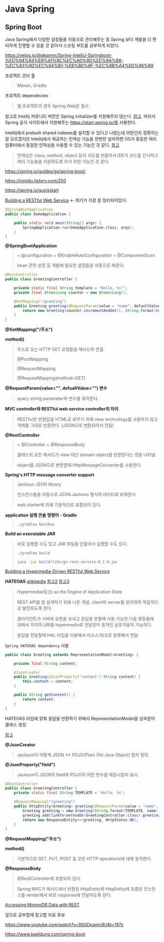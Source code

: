 # Java Spring

## Spring Boot

Java Spring에서 다양한 설정들을 자동으로 관리해주는 등 Spring 보다 개발을 더 편리하게 진행할 수 있을 것 같아서 스프링 부트를 공부하게 되었다.

https://velog.io/@deannn/Spring-IntelliJ-Springboot-%ED%94%84%EB%A1%9C%EC%A0%9D%ED%8A%B8-%EC%83%9D%EC%84%B1-%EB%B0%8F-%EC%8B%A4%ED%96%89

프로젝트 관리 툴

> Maven, Gradle

프로젝트 dependecies

> 웹 프로젝트의 경우 Spring Web은 필수.

참고로 Intellij 커뮤니티 버전은 Spring initializer를 지원해주지 않는다. [참고](https://velog.io/@deannn/Spring-IntelliJ-Springboot-%ED%94%84%EB%A1%9C%EC%A0%9D%ED%8A%B8-%EC%83%9D%EC%84%B1-%EB%B0%8F-%EC%8B%A4%ED%96%89). 따라서 Spring 공식 사이트에서 지원해주는 https://start.spring.io/를 사용한다.

Intellij에서 prebuilt shared indexes를 설치할 수 있다고 나왔는데 어떤건지 정확히는 잘 모르겠지만 Intellij에서 제공하는 인덱싱 기능을 한번만 설치하면 OS가 동일한 여러 컴퓨터에서 동일한 인덱싱을 사용할 수 있는 기능인 것 같다. [참고](https://blog.jetbrains.com/idea/2020/07/shared-indexes-plugin-unveiled/)

> 인덱싱은 class, method, object 등의 지도를 만들어서 IDE가 코드를 인식하고 여러 기능들을 지원하도록 하기 위한 기능인 것 같다.



https://spring.io/guides/gs/spring-boot/

https://jojoldu.tistory.com/250

https://spring.io/quickstart

[Building a RESTful Web Service](https://spring.io/guides/gs/rest-service/) <- 여기가 가장 잘 정리되어있다.

```java
@SpringBootApplication
public class DemoApplication {

	public static void main(String[] args) {
		SpringApplication.run(DemoApplication.class, args);
	}
}
```

**@SpringBootApplication**

> = @configuration + @EnableAutoConfiguration + @ComponentScan
>
> bean 관련 설정 등 개발에 필요한 설정들을 자동으로 해준다.

```java
@RestController
public class GreetingController {

	private static final String template = "Hello, %s!";
	private final AtomicLong counter = new AtomicLong();

	@GetMapping("/greeting")
	public Greeting greeting(@RequestParam(value = "name", defaultValue = "World") String name) {
		return new Greeting(counter.incrementAndGet(), String.format(template, name));
	}
}
```

**@GetMapping("/주소")**

**method()**

> 주소로 오는 HTTP GET 요청들을 메서드와 연결. 
>
> @PostMapping
>
> @RequestMapping
>
> @RequestMapping(method=GET)

**@RequestParam(value="", defualtValue="") 변수**

> query string parameter와 변수를 묶어준다.

**MVC controller와 RESTful web service controller의 차이**

> RESTful은 반환값을 HTML로 바꾸기 위해 view technology를 사용하지 않고 객체를 그대로 반환한다. (JSON으로 변환되어서 전달)

**@RestController** 

> = @Controller + @ResponseBody
>
> 클래스의 모든 메서드가 view 대신 domain object를 반환한다는 것을 나타냄.
>
> object를 JSON으로 변환할때 HttpMessageConverter를 사용한다.

**Spring's HTTP message converter support**

> Jackson JSON library
>
> 인스턴스들을 자동으로 JSON.Jackson 형식의 데이터로 바꿔준다.
>
> web starter에 의해 기본적으로 포함되어 있다.

**application 실행 콘솔 명령어 - Gradle**

> ```bash
> ./gradlew bootRun
> ```

**Build an executable JAR**

> 바로 실행할 수도 있고 JAR 파일을 만들어서 실행할 수도 있다.
>
> ```bash
> ./gradlew build
> 
> java -jar build/libs/gs-rest-service-0.1.0.jar
> ```



[Building a Hypermedia-Driven RESTful Web Service](https://spring.io/guides/gs/rest-hateoas/)

**HATEOAS** [wikipedia](https://en.wikipedia.org/wiki/HATEOAS) [참고2](https://joomn11.tistory.com/26) [참고3](https://wonit.tistory.com/454)

> Hypermedia(링크) as the Engine of Application State
>
> REST API를 잘 설계하기 위해 나온 개념. client와 server를 분리하여 독립적으로 발전하도록 한다.
>
> 클라이언트가 서버에 요청을 보내고 응답을 받을때 사용 가능한 다음 행동들에 대해서 각각의 URI를 hypermedia로 전달받아 동적인 상호작용이 가능하다.

> 응답을 전달할때 HAL 타입을 이용해서 리소스/링크로 분류해서 전달.

`Spring HATEOAS dependency` 사용

```java
public class Greeting extends RepresentationModel<Greeting> {

	private final String content;

	@JsonCreator
	public Greeting(@JsonProperty("content") String content) {
		this.content = content;
	}

	public String getContent() {
		return content;
	}
}
```

HATEOAS 타입에 맞춰 응답을 반환하기 위해서 RepresentationModel을 상속받아 클래스 생성.

[참고](https://www.baeldung.com/jackson-annotations)

**@JsonCreator**

> Jackson이 어떻게 JSON <-> POJO(Plain Old Java Object) 할지 정의.

**@JsonProperty("field")**

> Jackson이 JSON의 field와 POJO의 어떤 변수를 매칭시킬지 표시.

```java
@RestController
public class GreetingController {
    private static final String TEMPLATE = "Hello, %s";

    @RequestMapping("/greeting")
    public HttpEntity<Greeting> greeting(@RequestParam(value = "name", defaultValue = "World") String name) {
        Greeting greeting = new Greeting(String.format(TEMPLATE, name));
        greeting.add(linkTo(methodOn(GreetingController.class).greeting(name)).withSelfRel());
        return new ResponseEntity<>(greeting, HttpStatus.OK);
    }
}
```

**@RequestMapping("주소")**

**method()**

> 기본적으로 GET, PUT, POST 등 모든 HTTP operations에 대해 동작한다.

**@ResponseBody**

> @RestController에 포함되어 있다.
>
> Spring MVC가 메서드에서 반환된 HttpEntity와 HttpEntity에 포함된 인스턴스를 render해서 바로 response에 전달하도록 한다.

[Accessing MongoDB Data with REST](https://spring.io/guides/gs/accessing-mongodb-data-rest/)



앞으로 공부할때 참고할 자료 후보

https://www.youtube.com/watch?v=9SGDpanrc8U&t=197s

https://www.baeldung.com/spring-boot
